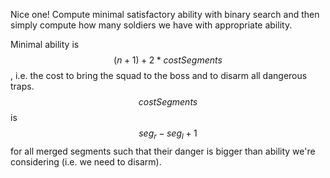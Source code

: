 Nice one!  Compute minimal satisfactory ability with binary search and then simply compute how many soldiers we have with appropriate ability.

Minimal ability is $$(n+1) + 2*costSegments$$, i.e. the cost to bring the squad to the boss and to disarm all dangerous traps.  $$costSegments$$ is $$seg_r - seg_l + 1$$ for all merged segments such that their danger is bigger than ability we're considering (i.e. we need to disarm).
